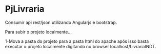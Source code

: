 # PjLivraria
Consumir api rest/json utilizando Angularjs e bootstrap.

Para subir o projeto localmente...

1-Mova a pasta do projeto para a pasta html do apache
 após isso basta executar o projeto localmente
 digitando no browser localhost/LivrariaINDT. 

